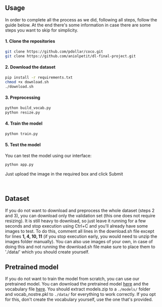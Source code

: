 ## Usage 

In order to complete all the process as we did, following all steps, follow the guide below. At the end there's some information in case there are some steps you want to skip for simplicity.

#### 1. Clone the repositories
```bash
git clone https://github.com/pdollar/coco.git
git clone https://github.com/aniolpetit/dl-final-project.git
```

#### 2. Download the dataset

```bash
pip install -r requirements.txt
chmod +x download.sh
./download.sh
```

#### 3. Preprocessing

```bash
python build_vocab.py   
python resize.py
```

#### 4. Train the model

```bash
python train.py    
```

#### 5. Test the model 

You can test the model using our interface:
```bash
python app.py
```
Just upload the image in the required box and click Submit

<br>

## Dataset
If you do not want to download and preprocess the whole dataset (steps 2 and 3), you can download only the validation set (this one does not require resizing). It is still heavy to download, so just leave it running for a few seconds and stop execution using Ctrl+C and you'll already have some images to test. To do this, comment all lines in the download.sh file except for lines **1, 4, 10, 11** (if you stop execution early, you would need to unzip the images folder manually). You can also use images of your own, in case of doing this and not running the download.sh file make sure to place them to './data/' which you should create yourself.

## Pretrained model
If you do not want to train the model from scratch, you can use our pretrained model. You can download the pretrained model [here](https://drive.google.com/drive/folders/1REjjWf08a11S_LEZZ57S1WFsuGY3idZd?usp=drive_link) and the vocabulary file [here](https://drive.google.com/file/d/1jHObH0FFAcu3vrbLwERlM1uEzFSScNFG/view?usp=drive_link). You should extract models.zip to a `./models/` folder and vocab_nostre.pkl to `./data/` for everything to work correctly. If you opt for this, don't create the vocabulary yourself, use the one that's provided.
